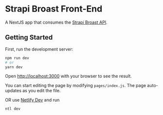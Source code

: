 # Strapi Broast Front-End

A NextJS app that consumes the [Strapi Broast API](https://github.com/analia-mok/strapi-broast-api).

## Getting Started

First, run the development server:

```bash
npm run dev
# or
yarn dev
```

Open [http://localhost:3000](http://localhost:3000) with your browser to see the result.

You can start editing the page by modifying `pages/index.js`. The page auto-updates as you edit the file.

OR use [Netlify Dev](https://www.netlify.com/products/dev/) and run

```bash
ntl dev
```
